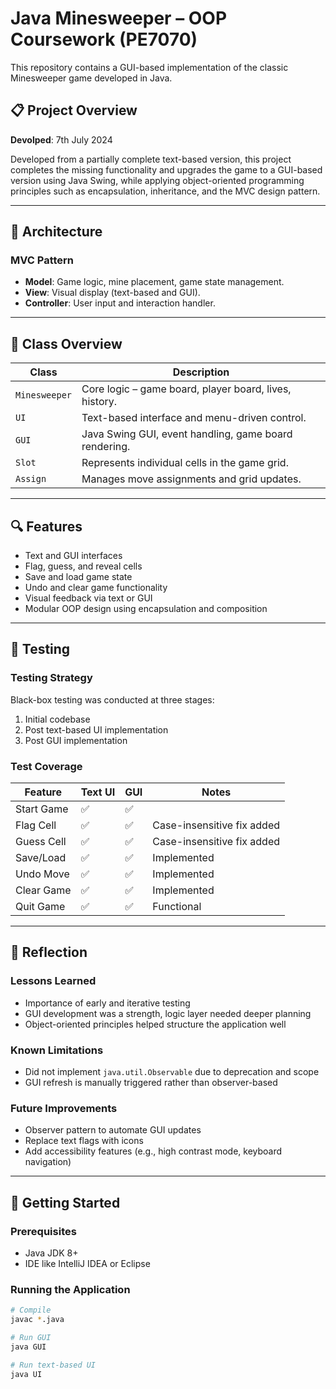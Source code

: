 # Java Minesweeper – OOP Coursework (PE7070)

This repository contains a GUI-based implementation of the classic Minesweeper game developed in Java.

## 📋 Project Overview

**Devolped**: 7th July 2024

Developed from a partially complete text-based version, this project completes the missing functionality and upgrades the game to a GUI-based version using Java Swing, while applying object-oriented programming principles such as encapsulation, inheritance, and the MVC design pattern.

---

## 🧱 Architecture

### MVC Pattern

- **Model**: Game logic, mine placement, game state management.
- **View**: Visual display (text-based and GUI).
- **Controller**: User input and interaction handler.

---

## 🧩 Class Overview

| Class         | Description |
|---------------|-------------|
| `Minesweeper` | Core logic – game board, player board, lives, history. |
| `UI`          | Text-based interface and menu-driven control. |
| `GUI`         | Java Swing GUI, event handling, game board rendering. |
| `Slot`        | Represents individual cells in the game grid. |
| `Assign`      | Manages move assignments and grid updates. |

---

## 🔍 Features

- Text and GUI interfaces
- Flag, guess, and reveal cells
- Save and load game state
- Undo and clear game functionality
- Visual feedback via text or GUI
- Modular OOP design using encapsulation and composition

---

## 🧪 Testing

### Testing Strategy

Black-box testing was conducted at three stages:
1. Initial codebase
2. Post text-based UI implementation
3. Post GUI implementation

### Test Coverage

| Feature        | Text UI | GUI | Notes |
|----------------|---------|-----|-------|
| Start Game     | ✅      | ✅  |       |
| Flag Cell      | ✅      | ✅  | Case-insensitive fix added |
| Guess Cell     | ✅      | ✅  | Case-insensitive fix added |
| Save/Load      | ✅      | ✅  | Implemented |
| Undo Move      | ✅      | ✅  | Implemented |
| Clear Game     | ✅      | ✅  | Implemented |
| Quit Game      | ✅      | ✅  | Functional |

---

## 🧠 Reflection

### Lessons Learned

- Importance of early and iterative testing
- GUI development was a strength, logic layer needed deeper planning
- Object-oriented principles helped structure the application well

### Known Limitations

- Did not implement `java.util.Observable` due to deprecation and scope
- GUI refresh is manually triggered rather than observer-based

### Future Improvements

- Observer pattern to automate GUI updates
- Replace text flags with icons
- Add accessibility features (e.g., high contrast mode, keyboard navigation)

---

## 🚀 Getting Started

### Prerequisites

- Java JDK 8+
- IDE like IntelliJ IDEA or Eclipse

### Running the Application

```bash
# Compile
javac *.java

# Run GUI
java GUI

# Run text-based UI
java UI
